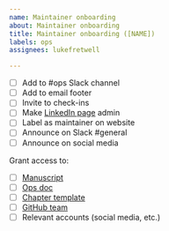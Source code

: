 ```yaml
---
name: Maintainer onboarding
about: Maintainer onboarding
title: Maintainer onboarding ([NAME])
labels: ops
assignees: lukefretwell

---
```


- [ ] Add to #ops Slack channel
- [ ] Add to email footer
- [ ] Invite to check-ins
- [ ] Make [LinkedIn page](https://proudlyservingbook.com/https://www.linkedin.com/company/proudlyserving) admin
- [ ] Label as maintainer on website
- [ ] Announce on Slack #general
- [ ] Announce on social media

Grant access to:

- [ ] [Manuscript](https://proudlyservingbook.com/manuscript/)
- [ ] [Ops doc](https://docs.google.com/document/d/1JzJrG2J7WzbtGK-A3TgSVCkyXHJJFuqriVn_vIxTj-8/edit?usp=sharing)
- [ ] [Chapter template](https://docs.google.com/document/d/16oS3naY8zCbcjr2QoJ6JvOk8YeJPsQ0ZENFec8gMshQ/edit?usp=sharing) 
- [ ] [GitHub team](https://github.com/orgs/proudlyserving/teams/proudly-serving-book)
- [ ] Relevant accounts (social media, etc.)
